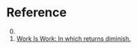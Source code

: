 # Reference

0. []()
0. [Work Is Work: In which returns diminish.](https://codahale.com/work-is-work/)

